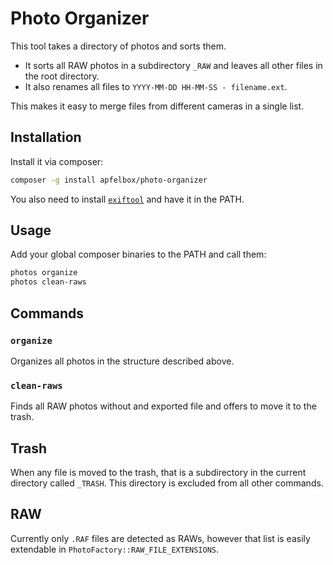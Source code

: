 Photo Organizer
===============

This tool takes a directory of photos and sorts them.

- It sorts all RAW photos in a subdirectory `_RAW` and leaves all other files in the root directory.
- It also renames all files to `YYYY-MM-DD HH-MM-SS - filename.ext`.

This makes it easy to merge files from different cameras in a single list.


Installation
------------

Install it via composer:

```bash
composer -g install apfelbox/photo-organizer
```

You also need to install [`exiftool`](https://github.com/exiftool/exiftool) and have it in the PATH.


Usage
-----

Add your global composer binaries to the PATH and call them:

```bash
photos organize
photos clean-raws
```


Commands
--------

### `organize`

Organizes all photos in the structure described above.


### `clean-raws`

Finds all RAW photos without and exported file and offers to move it to the trash.


Trash
-----

When any file is moved to the trash, that is a subdirectory in the current directory called `_TRASH`.
This directory is excluded from all other commands.


RAW
---

Currently only `.RAF` files are detected as RAWs, however that list is easily extendable in `PhotoFactory::RAW_FILE_EXTENSIONS`.
